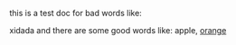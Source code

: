 this is a test doc for bad words like:

xidada
and there are some good words like: apple, [orange](https://www.baidu.com)

